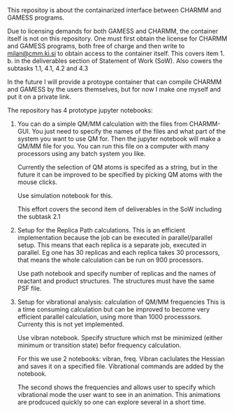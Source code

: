 
This repositoy is about the containarized interface between CHARMM and GAMESS programs.

Due to licensing demands for both GAMESS and CHARMM, the container
itself is not on this repository. One must first obtain the license
for CHARMM and GAMESS programs, both free of charge and then write to
milan@cmm.ki.si to obtain access to the container itself.
This covers item 1. b. in the deliverables section of Statement of Work (SoW). Also cowers the subtasks 1.1, 4.1, 4.2 and 4.3 

In the future I will provide a protoype container that can compile
CHARMM and GAMESS by the users themselves, but for now I make one
myself and put it on a private link.

The repository has 4 prototype jupyter notebooks:

1.   You can do a simple QM/MM calculation with the files from
     CHARMM-GUI. You just need to specify the names of the files and
     what part of the system you want to use QM for. Then the jupyter
     notebook will make a QM/MM file for you. You can run this file on
     a computer with many processors using any batch system you like.



     Currently the selection of QM atoms is specifed as a string, but
     in the future it can be improved to be specified by picking QM
     atoms with the mouse clicks.
    
     Use simulation notebook for this.
    
     This effort covers the second item of deliverables in the SoW including the subtask 2.1 

2. Setup for the Replica Path calculations. This is an efficient
   implementation because the job can be executed in parallel/parallel
   setup. This means that each replica is a separate job, executed in
   parallel. Eg one has 30 replicas and each replica takes 30
   processors, that means the whole calculation can be run on 900
   processors.

    Use path notebook and specify number of replicas and the names of
    reactant and product structures. The structures must have the same
    PSF file.

3. Setup for vibrational analysis: calculation of QM/MM frequencies
   This is a time consuming calculation but can be improved to become
   very efficient parallel calculation, using more than 1000
   processsors. Currenty this is not yet implemented.
   
   Use vibran notebook. Specify structure which mst be minimized
   (either minimum or transition state) befor frequency calculation.
   
   For this we use 2 notebooks: vibran, freq. Vibran caclulates the
   Hessian and saves it on a specified file. Vibrational commands are
   added by the notebook.
   
   The second shows the frequencies and allows user to specify which
   vibrational mode the user want to see in an animation. This
   animations are prodcuced quickly so one can explore several in a
   short time.
   
   
   
   
